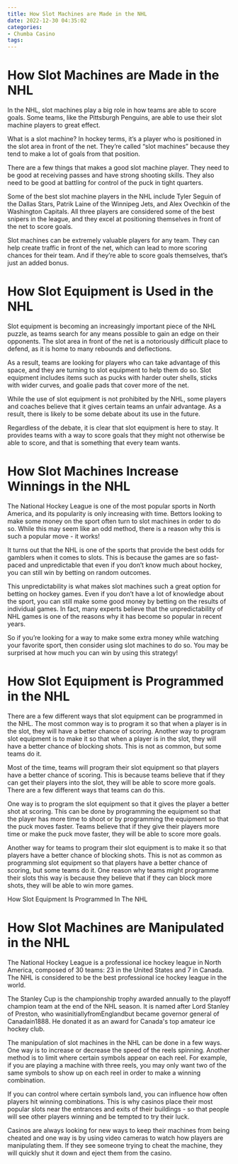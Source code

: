 ```yaml
---
title: How Slot Machines are Made in the NHL 
date: 2022-12-30 04:35:02
categories:
- Chumba Casino
tags:
---
```



#  How Slot Machines are Made in the NHL 

In the NHL, slot machines play a big role in how teams are able to score goals. Some teams, like the Pittsburgh Penguins, are able to use their slot machine players to great effect. 

What is a slot machine? In hockey terms, it’s a player who is positioned in the slot area in front of the net. They’re called “slot machines” because they tend to make a lot of goals from that position. 

There are a few things that makes a good slot machine player. They need to be good at receiving passes and have strong shooting skills. They also need to be good at battling for control of the puck in tight quarters. 

Some of the best slot machine players in the NHL include Tyler Seguin of the Dallas Stars, Patrik Laine of the Winnipeg Jets, and Alex Ovechkin of the Washington Capitals. All three players are considered some of the best snipers in the league, and they excel at positioning themselves in front of the net to score goals. 

 Slot machines can be extremely valuable players for any team. They can help create traffic in front of the net, which can lead to more scoring chances for their team. And if they’re able to score goals themselves, that’s just an added bonus.

#  How Slot Equipment is Used in the NHL 

Slot equipment is becoming an increasingly important piece of the NHL puzzle, as teams search for any means possible to gain an edge on their opponents. The slot area in front of the net is a notoriously difficult place to defend, as it is home to many rebounds and deflections. 

As a result, teams are looking for players who can take advantage of this space, and they are turning to slot equipment to help them do so. Slot equipment includes items such as pucks with harder outer shells, sticks with wider curves, and goalie pads that cover more of the net. 

While the use of slot equipment is not prohibited by the NHL, some players and coaches believe that it gives certain teams an unfair advantage. As a result, there is likely to be some debate about its use in the future. 

Regardless of the debate, it is clear that slot equipment is here to stay. It provides teams with a way to score goals that they might not otherwise be able to score, and that is something that every team wants.

#  How Slot Machines Increase Winnings in the NHL 

The National Hockey League is one of the most popular sports in North America, and its popularity is only increasing with time. Bettors looking to make some money on the sport often turn to slot machines in order to do so. While this may seem like an odd method, there is a reason why this is such a popular move - it works!

It turns out that the NHL is one of the sports that provide the best odds for gamblers when it comes to slots. This is because the games are so fast-paced and unpredictable that even if you don’t know much about hockey, you can still win by betting on random outcomes.

This unpredictability is what makes slot machines such a great option for betting on hockey games. Even if you don’t have a lot of knowledge about the sport, you can still make some good money by betting on the results of individual games. In fact, many experts believe that the unpredictability of NHL games is one of the reasons why it has become so popular in recent years.

So if you’re looking for a way to make some extra money while watching your favorite sport, then consider using slot machines to do so. You may be surprised at how much you can win by using this strategy!

#  How Slot Equipment is Programmed in the NHL 

There are a few different ways that slot equipment can be programmed in the NHL. The most common way is to program it so that when a player is in the slot, they will have a better chance of scoring. Another way to program slot equipment is to make it so that when a player is in the slot, they will have a better chance of blocking shots. This is not as common, but some teams do it.

Most of the time, teams will program their slot equipment so that players have a better chance of scoring. This is because teams believe that if they can get their players into the slot, they will be able to score more goals. There are a few different ways that teams can do this.

One way is to program the slot equipment so that it gives the player a better shot at scoring. This can be done by programming the equipment so that the player has more time to shoot or by programming the equipment so that the puck moves faster. Teams believe that if they give their players more time or make the puck move faster, they will be able to score more goals. 

Another way for teams to program their slot equipment is to make it so that players have a better chance of blocking shots. This is not as common as programming slot equipment so that players have a better chance of scoring, but some teams do it. One reason why teams might programme their slots this way is because they believe that if they can block more shots, they will be able to win more games. 

How Slot Equipment Is Programmed In The NHL

#  How Slot Machines are Manipulated in the NHL

The National Hockey League is a professional ice hockey league in North America, composed of 30 teams: 23 in the United States and 7 in Canada. The NHL is considered to be the best professional ice hockey league in the world.

The Stanley Cup is the championship trophy awarded annually to the playoff champion team at the end of the NHL season. It is named after Lord Stanley of Preston, who wasinitiallyfromEnglandbut became governor general of Canadain1888. He donated it as an award for Canada's top amateur ice hockey club.

The manipulation of slot machines in the NHL can be done in a few ways. One way is to increase or decrease the speed of the reels spinning. Another method is to limit where certain symbols appear on each reel. For example, if you are playing a machine with three reels, you may only want two of the same symbols to show up on each reel in order to make a winning combination.

If you can control where certain symbols land, you can influence how often players hit winning combinations. This is why casinos place their most popular slots near the entrances and exits of their buildings - so that people will see other players winning and be tempted to try their luck.

Casinos are always looking for new ways to keep their machines from being cheated and one way is by using video cameras to watch how players are manipulating them. If they see someone trying to cheat the machine, they will quickly shut it down and eject them from the casino.